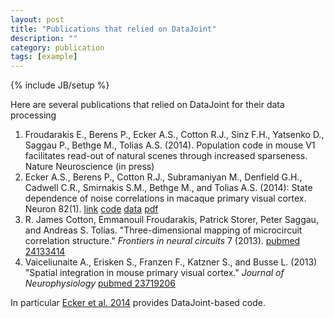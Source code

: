 ```yaml
---
layout: post
title: "Publications that relied on DataJoint"
description: ""
category: publication 
tags: [example]
---
```

{% include JB/setup %}

Here are several publications that relied on DataJoint for their data processing

1. Froudarakis E., Berens P., Ecker A.S., Cotton R.J., Sinz F.H., Yatsenko D., Saggau P., Bethge M., Tolias A.S. (2014). Population code in mouse V1 facilitates read-out of natural scenes through increased sparseness. Nature Neuroscience (in press)
1. Ecker A.S., Berens P., Cotton R.J., Subramaniyan M., Denfield G.H., Cadwell C.R., Smirnakis S.M., Bethge M., and Tolias A.S. (2014): State dependence of noise correlations in macaque primary visual cortex. Neuron 82(1). [link](http://www.cell.com/neuron/abstract/S0896-6273(14)00104-4) [code](https://github.com/aecker/ecker2014) [data](http://bethgelab.org/files/ecker2014.zip) [pdf](http://toliaslab.files.wordpress.com/2011/06/ecker_2014_with_supplement.pdf)
1. R. James Cotton, Emmanouil Froudarakis, Patrick Storer, Peter Saggau, and Andreas S. Tolias. "Three-dimensional mapping of microcircuit correlation structure." _Frontiers in neural circuits_ 7 (2013). [pubmed 24133414](http://www.ncbi.nlm.nih.gov/pubmed/24133414)
1. Vaiceliunaite A., Erisken S., Franzen F., Katzner S., and Busse L. (2013) "Spatial integration in mouse primary visual cortex." _Journal of Neurophysiology_  [pubmed 23719206](http://www.ncbi.nlm.nih.gov/pubmed/23719206)

In particular [Ecker et al. 2014](http://toliaslab.org/publications/ecker-et-al-2014/) provides DataJoint-based code.
